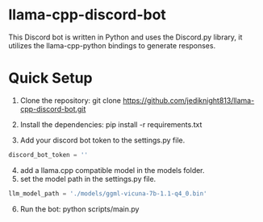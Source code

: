 # llama-cpp-discord-bot

This Discord bot is written in Python and uses the Discord.py library, it utilizes the llama-cpp-python bindings to generate responses.

# Quick Setup

1. Clone the repository: git clone https://github.com/jediknight813/llama-cpp-discord-bot.git
2. Install the dependencies: pip install -r requirements.txt

3. Add your discord bot token to the settings.py file.
```python
discord_bot_token = ''
```
4. add a llama.cpp compatible model in the models folder.
5. set the model path in the settings.py file.
```python
llm_model_path = './models/ggml-vicuna-7b-1.1-q4_0.bin'
```
6. Run the bot: python scripts/main.py

